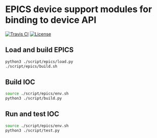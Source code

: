 # EPICS device support modules for binding to device API

[![Travis CI][travis_badge]][travis]
[![License][license_badge]][license]

[travis_badge]: https://api.travis-ci.org/binp-automation/epics-drv-rs.svg
[license_badge]: https://img.shields.io/github/license/binp-automation/epics-drv-rs.svg

[travis]: https://travis-ci.org/binp-automation/epics-drv-rs
[license]: https://github.com/binp-automation/epics-drv-rs/blob/develop/LICENSE

## Load and build EPICS
```bash
python3 ./script/epics/load.py
./script/epics/build.sh
```

## Build IOC
```bash
source ./script/epics/env.sh
python3 ./script/build.py
```

## Run and test IOC
```bash
source ./script/epics/env.sh
python3 ./script/test.py
```
